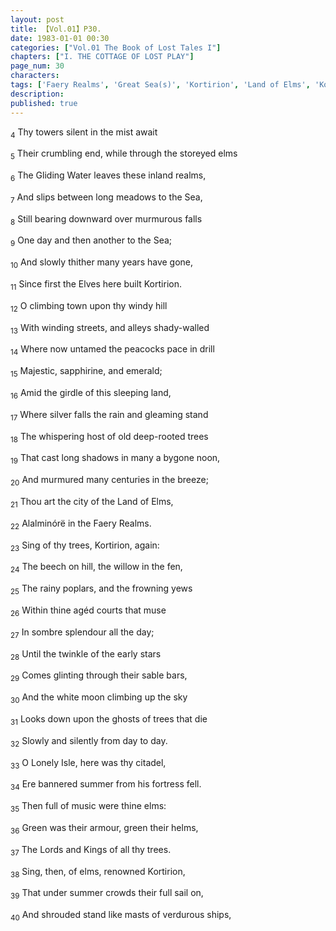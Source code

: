 ```yaml
---
layout: post
title: 【Vol.01】P30.
date: 1983-01-01 00:30
categories: ["Vol.01 The Book of Lost Tales I"]
chapters: ["I. THE COTTAGE OF LOST PLAY"]
page_num: 30
characters:
tags: ['Faery Realms', 'Great Sea(s)', 'Kortirion', 'Land of Elms', 'Kortirion among the Trees', 'Lonely Island', 'Lonely Isle']
description:
published: true
---
```


<SUB>4</SUB> Thy towers silent in the mist await

<SUB>5</SUB> Their crumbling end,  while through the storeyed elms

<SUB>6</SUB> The Gliding Water leaves these inland realms,

<SUB>7</SUB> And slips between long meadows to the Sea,

<SUB>8</SUB> Still bearing downward over murmurous falls

<SUB>9</SUB> One day and then another to the Sea;

<SUB>10</SUB> And slowly thither many years have gone,

<SUB>11</SUB> Since first the Elves here built Kortirion.

<SUB>12</SUB> O climbing town upon thy windy hill

<SUB>13</SUB> With winding streets, and alleys shady-walled

<SUB>14</SUB> Where now untamed the peacocks pace in drill

<SUB>15</SUB> Majestic, sapphirine, and emerald;

<SUB>16</SUB> Amid the girdle of this sleeping land,

<SUB>17</SUB> Where silver falls the rain and gleaming stand

<SUB>18</SUB> The whispering host of old deep-rooted trees

<SUB>19</SUB> That cast long shadows in many a bygone noon,

<SUB>20</SUB> And murmured many centuries in the breeze;

<SUB>21</SUB> Thou art the city of the Land of Elms,

<SUB>22</SUB> Alalminórë in the Faery Realms.

<SUB>23</SUB> Sing of thy trees, Kortirion, again:

<SUB>24</SUB> The beech on hill, the willow in the fen,

<SUB>25</SUB> The rainy poplars, and the frowning yews

<SUB>26</SUB> Within thine agéd courts that muse

<SUB>27</SUB> In sombre splendour all the day;

<SUB>28</SUB> Until the twinkle of the early stars

<SUB>29</SUB> Comes glinting through their sable bars,

<SUB>30</SUB> And the white moon climbing up the sky

<SUB>31</SUB> Looks down upon the ghosts of trees that die

<SUB>32</SUB> Slowly and silently from day to day.

<SUB>33</SUB> O Lonely Isle, here was thy citadel,

<SUB>34</SUB> Ere bannered summer from his fortress fell.

<SUB>35</SUB> Then full of music were thine elms:

<SUB>36</SUB> Green was their armour, green their helms,

<SUB>37</SUB> The Lords and Kings of all thy trees.

<SUB>38</SUB> Sing, then, of elms, renowned Kortirion,

<SUB>39</SUB> That under summer crowds their full sail on,

<SUB>40</SUB> And shrouded stand like masts of verdurous ships,
